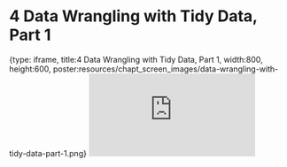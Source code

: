 # 4 Data Wrangling with Tidy Data, Part 1
 
{type: iframe, title:4 Data Wrangling with Tidy Data, Part 1, width:800, height:600, poster:resources/chapt_screen_images/data-wrangling-with-tidy-data-part-1.png}
![](https://hutchdatascience.org/Intro_to_R/no_toc/data-wrangling-with-tidy-data-part-1.html)
 

 

